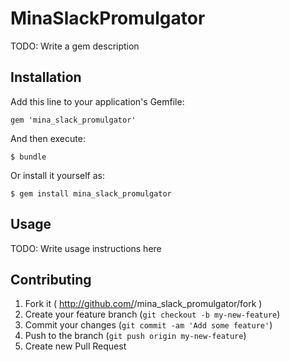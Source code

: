 # MinaSlackPromulgator

TODO: Write a gem description

## Installation

Add this line to your application's Gemfile:

    gem 'mina_slack_promulgator'

And then execute:

    $ bundle

Or install it yourself as:

    $ gem install mina_slack_promulgator

## Usage

TODO: Write usage instructions here

## Contributing

1. Fork it ( http://github.com/<my-github-username>/mina_slack_promulgator/fork )
2. Create your feature branch (`git checkout -b my-new-feature`)
3. Commit your changes (`git commit -am 'Add some feature'`)
4. Push to the branch (`git push origin my-new-feature`)
5. Create new Pull Request
